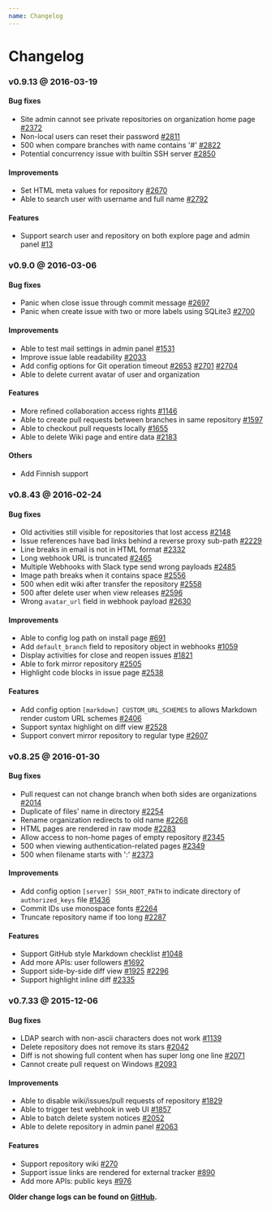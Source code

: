 ```yaml
---
name: Changelog
---
```


# Changelog

### v0.9.13 @ 2016-03-19

#### Bug fixes

- Site admin cannot see private repositories on organization home page [#2372](https://github.com/gogits/gogs/issues/2372)
- Non-local users can reset their password [#2811](https://github.com/gogits/gogs/issues/2811)
- 500 when compare branches with name contains '#' [#2822](https://github.com/gogits/gogs/issues/2822)
- Potential concurrency issue with builtin SSH server [#2850](https://github.com/gogits/gogs/issues/2850)

#### Improvements

- Set HTML meta values for repository [#2670](https://github.com/gogits/gogs/issues/2670)
- Able to search user with username and full name [#2792](https://github.com/gogits/gogs/issues/2792)

#### Features

- Support search user and repository on both explore page and admin panel [#13](https://github.com/gogits/gogs/issues/13)

### v0.9.0 @ 2016-03-06

#### Bug fixes

- Panic when close issue through commit message [#2697](https://github.com/gogits/gogs/issues/2697)
- Panic when create issue with two or more labels using SQLite3 [#2700](https://github.com/gogits/gogs/issues/2700)

#### Improvements

- Able to test mail settings in admin panel [#1531](https://github.com/gogits/gogs/issues/1531)
- Improve issue lable readability [#2033](https://github.com/gogits/gogs/issues/2033)
- Add config options for Git operation timeout [#2653](https://github.com/gogits/gogs/issues/2653) [#2701](https://github.com/gogits/gogs/issues/2701) [#2704](https://github.com/gogits/gogs/issues/2704)
- Able to delete current avatar of user and organization

#### Features

- More refined collaboration access rights [#1146](https://github.com/gogits/gogs/issues/1146)
- Able to create pull requests between branches in same repository [#1597](https://github.com/gogits/gogs/issues/1597)
- Able to checkout pull requests locally [#1655](https://github.com/gogits/gogs/issues/1655)
- Able to delete Wiki page and entire data [#2183](https://github.com/gogits/gogs/issues/2183)

#### Others

- Add Finnish support

### v0.8.43 @ 2016-02-24

#### Bug fixes

- Old activities still visible for repositories that lost access [#2148](https://github.com/gogits/gogs/issues/2148)
- Issue references have bad links behind a reverse proxy sub-path [#2229](https://github.com/gogits/gogs/issues/2229)
- Line breaks in email is not in HTML format [#2332](https://github.com/gogits/gogs/issues/2332)
- Long webhook URL is truncated [#2465](https://github.com/gogits/gogs/issues/2465)
- Multiple Webhooks with Slack type send wrong payloads [#2485](https://github.com/gogits/gogs/issues/2485)
- Image path breaks when it contains space [#2556](https://github.com/gogits/gogs/issues/2556)
- 500 when edit wiki after transfer the repository [#2558](https://github.com/gogits/gogs/issues/2558)
- 500 after delete user when view releases [#2596](https://github.com/gogits/gogs/issues/2596)
- Wrong `avatar_url` field in webhook payload [#2630](https://github.com/gogits/gogs/issues/2630)

#### Improvements

- Able to config log path on install page [#691](https://github.com/gogits/gogs/issues/691)
- Add `default_branch` field to repository object in webhooks [#1059](https://github.com/gogits/gogs/issues/1059)
- Display activities for close and reopen issues [#1821](https://github.com/gogits/gogs/issues/1821)
- Able to fork mirror repository [#2505](https://github.com/gogits/gogs/issues/2505)
- Highlight code blocks in issue page [#2538](https://github.com/gogits/gogs/pull/2538)

#### Features

- Add config option `[markdown] CUSTOM_URL_SCHEMES` to allows Markdown render custom URL schemes [#2406](https://github.com/gogits/gogs/pull/2406)
- Support syntax highlight on diff view [#2528](https://github.com/gogits/gogs/pull/2528)
- Support convert mirror repository to regular type [#2607](https://github.com/gogits/gogs/issues/2607)

### v0.8.25 @ 2016-01-30

#### Bug fixes

- Pull request can not change branch when both sides are organizations [#2014](https://github.com/gogits/gogs/issues/2014)
- Duplicate of files' name in directory [#2254](https://github.com/gogits/gogs/issues/2254)
- Rename organization redirects to old name [#2268](https://github.com/gogits/gogs/issues/2268) 
- HTML pages are rendered in raw mode [#2283](https://github.com/gogits/gogs/issues/2283) 
- Allow access to non-home pages of empty repository [#2345](https://github.com/gogits/gogs/issues/2345) 
- 500 when viewing authentication-related pages [#2349](https://github.com/gogits/gogs/issues/2349)
- 500 when filename starts with ':' [#2373](https://github.com/gogits/gogs/issues/2373)

#### Improvements

- Add config option `[server] SSH_ROOT_PATH` to indicate directory of `authorized_keys` file [#1436](https://github.com/gogits/gogs/issues/1436)
- Commit IDs use monospace fonts [#2264](https://github.com/gogits/gogs/issues/2264)
- Truncate repository name if too long [#2287](https://github.com/gogits/gogs/issues/2287)

#### Features

- Support GitHub style Markdown checklist [#1048](https://github.com/gogits/gogs/issues/1048) 
- Add more APIs: user followers [#1692](https://github.com/gogits/gogs/issues/1692) 
- Support side-by-side diff view [#1925](https://github.com/gogits/gogs/issues/1925) [#2296](https://github.com/gogits/gogs/issues/2296) 
- Support highlight inline diff [#2335](https://github.com/gogits/gogs/issues/2335)

### v0.7.33 @ 2015-12-06

#### Bug fixes

- LDAP search with non-ascii characters does not work [#1139](https://github.com/gogits/gogs/issues/1139) 
- Delete repository does not remove its stars [#2042](https://github.com/gogits/gogs/issues/2042) 
- Diff is not showing full content when has super long one line [#2071](https://github.com/gogits/gogs/issues/2071)
- Cannot create pull request on Windows [#2093](https://github.com/gogits/gogs/issues/2093) 

#### Improvements

- Able to disable wiki/issues/pull requests of repository [#1829](https://github.com/gogits/gogs/issues/1829) 
- Able to trigger test webhook in web UI [#1857](https://github.com/gogits/gogs/issues/1857) 
- Able to batch delete system notices [#2052](https://github.com/gogits/gogs/issues/2052) 
- Able to delete repository in admin panel [#2063](https://github.com/gogits/gogs/issues/2063) 

#### Features

- Support repository wiki [#270](https://github.com/gogits/gogs/issues/270) 
- Support issue links are rendered for external tracker [#890](https://github.com/gogits/gogs/issues/890) 
- Add more APIs: public keys [#976](https://github.com/gogits/gogs/issues/976) 

**Older change logs can be found on [GitHub](https://github.com/gogits/gogs/releases?after=v0.7.22).**
